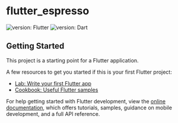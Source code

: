# flutter_espresso

![version: Flutter](https://img.shields.io/badge/Flutter-v3.19.3-%2302569B)
![version: Dart](https://img.shields.io/badge/Dart-v3.3.1-%2302569B)

## Getting Started

This project is a starting point for a Flutter application.

A few resources to get you started if this is your first Flutter project:

- [Lab: Write your first Flutter app](https://docs.flutter.dev/get-started/codelab)
- [Cookbook: Useful Flutter samples](https://docs.flutter.dev/cookbook)

For help getting started with Flutter development, view the
[online documentation](https://docs.flutter.dev/), which offers tutorials,
samples, guidance on mobile development, and a full API reference.
